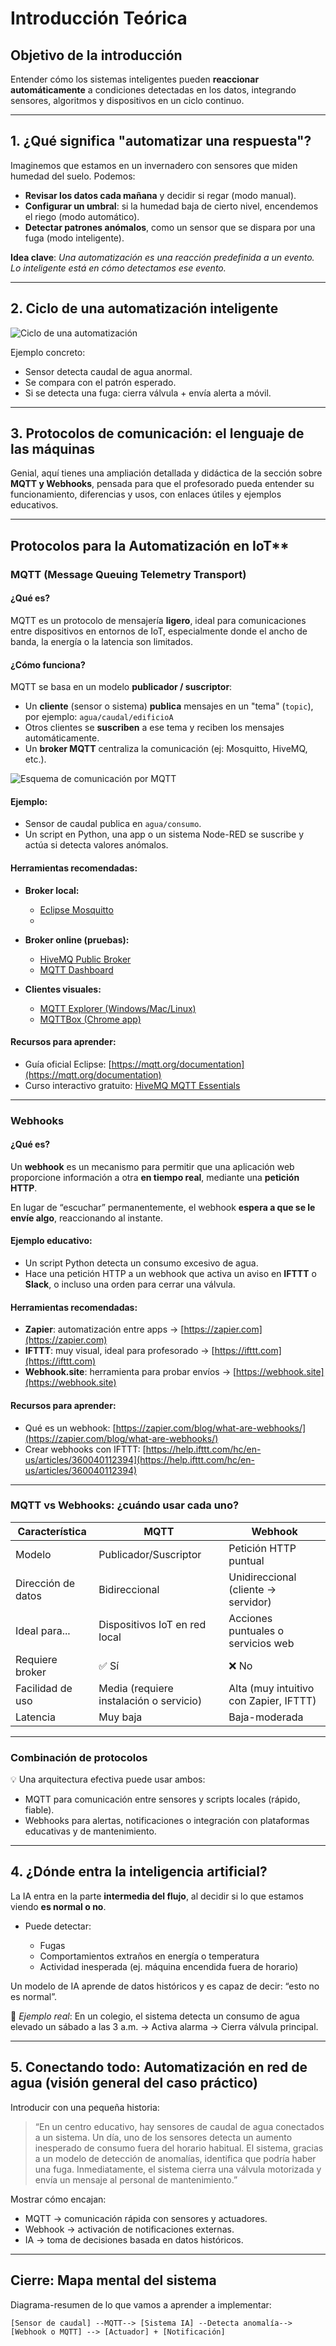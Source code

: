# **Introducción Teórica**

## **Objetivo de la introducción**

Entender cómo los sistemas inteligentes pueden **reaccionar automáticamente** a condiciones detectadas en los datos, integrando sensores, algoritmos y dispositivos en un ciclo continuo.

---

## **1. ¿Qué significa "automatizar una respuesta"?**

Imaginemos que estamos en un invernadero con sensores que miden humedad del suelo. Podemos:

* **Revisar los datos cada mañana** y decidir si regar (modo manual).
* **Configurar un umbral**: si la humedad baja de cierto nivel, encendemos el riego (modo automático).
* **Detectar patrones anómalos**, como un sensor que se dispara por una fuga (modo inteligente).

**Idea clave**: *Una automatización es una reacción predefinida a un evento. Lo inteligente está en cómo detectamos ese evento.*

---

## **2. Ciclo de una automatización inteligente**

![Ciclo de una automatización](img/ciclo-automatizacion.png)

Ejemplo concreto:

* Sensor detecta caudal de agua anormal.
* Se compara con el patrón esperado.
* Si se detecta una fuga: cierra válvula + envía alerta a móvil.

---

## **3. Protocolos de comunicación: el lenguaje de las máquinas**

Genial, aquí tienes una ampliación detallada y didáctica de la sección sobre **MQTT y Webhooks**, pensada para que el profesorado pueda entender su funcionamiento, diferencias y usos, con enlaces útiles y ejemplos educativos.

---

## Protocolos para la Automatización en IoT**

### **MQTT (Message Queuing Telemetry Transport)**

#### ¿Qué es?

MQTT es un protocolo de mensajería **ligero**, ideal para comunicaciones entre dispositivos en entornos de IoT, especialmente donde el ancho de banda, la energía o la latencia son limitados.

#### ¿Cómo funciona?

MQTT se basa en un modelo **publicador / suscriptor**:

* Un **cliente** (sensor o sistema) **publica** mensajes en un "tema" (`topic`), por ejemplo:
  `agua/caudal/edificioA`
* Otros clientes se **suscriben** a ese tema y reciben los mensajes automáticamente.
* Un **broker MQTT** centraliza la comunicación (ej: Mosquitto, HiveMQ, etc.).

![Esquema de comunicación por MQTT](img/diagrama-mqtt.png)

#### Ejemplo:

* Sensor de caudal publica en `agua/consumo`.
* Un script en Python, una app o un sistema Node-RED se suscribe y actúa si detecta valores anómalos.

#### Herramientas recomendadas:

* **Broker local:** 
    
  * [Eclipse Mosquitto](https://mosquitto.org/)
  * 
* **Broker online (pruebas):**

  * [HiveMQ Public Broker](https://www.hivemq.com/public-mqtt-broker/)
  * [MQTT Dashboard](http://www.mqtt-dashboard.com/)
* **Clientes visuales:**

  * [MQTT Explorer (Windows/Mac/Linux)](http://mqtt-explorer.com/)
  * [MQTTBox (Chrome app)](https://workswithweb.com/mqttbox.html)

#### Recursos para aprender:

* Guía oficial Eclipse: [https://mqtt.org/documentation](https://mqtt.org/documentation)
* Curso interactivo gratuito: [HiveMQ MQTT Essentials](https://www.hivemq.com/mqtt-essentials/)

---

### **Webhooks**

#### ¿Qué es?

Un **webhook** es un mecanismo para permitir que una aplicación web proporcione información a otra **en tiempo real**, mediante una **petición HTTP**.

En lugar de “escuchar” permanentemente, el webhook **espera a que se le envíe algo**, reaccionando al instante.

#### Ejemplo educativo:

* Un script Python detecta un consumo excesivo de agua.
* Hace una petición HTTP a un webhook que activa un aviso en **IFTTT** o **Slack**, o incluso una orden para cerrar una válvula.

#### Herramientas recomendadas:

* **Zapier**: automatización entre apps → [https://zapier.com](https://zapier.com)
* **IFTTT**: muy visual, ideal para profesorado → [https://ifttt.com](https://ifttt.com)
* **Webhook.site**: herramienta para probar envíos → [https://webhook.site](https://webhook.site)

#### Recursos para aprender:

* Qué es un webhook: [https://zapier.com/blog/what-are-webhooks/](https://zapier.com/blog/what-are-webhooks/)
* Crear webhooks con IFTTT: [https://help.ifttt.com/hc/en-us/articles/360040112394](https://help.ifttt.com/hc/en-us/articles/360040112394)

---

### **MQTT vs Webhooks: ¿cuándo usar cada uno?**

| Característica     | MQTT                                    | Webhook                                |
| ------------------ | --------------------------------------- | -------------------------------------- |
| Modelo             | Publicador/Suscriptor                   | Petición HTTP puntual                  |
| Dirección de datos | Bidireccional                           | Unidireccional (cliente → servidor)    |
| Ideal para...      | Dispositivos IoT en red local           | Acciones puntuales o servicios web     |
| Requiere broker    | ✅ Sí                                    | ❌ No                                   |
| Facilidad de uso   | Media (requiere instalación o servicio) | Alta (muy intuitivo con Zapier, IFTTT) |
| Latencia           | Muy baja                                | Baja-moderada                          |

---

### Combinación de protocolos

💡 Una arquitectura efectiva puede usar ambos:

* MQTT para comunicación entre sensores y scripts locales (rápido, fiable).
* Webhooks para alertas, notificaciones o integración con plataformas educativas y de mantenimiento.

---

## **4. ¿Dónde entra la inteligencia artificial?**

La IA entra en la parte **intermedia del flujo**, al decidir si lo que estamos viendo **es normal o no**.

* Puede detectar:

  * Fugas
  * Comportamientos extraños en energía o temperatura
  * Actividad inesperada (ej. máquina encendida fuera de horario)

Un modelo de IA aprende de datos históricos y es capaz de decir: “esto no es normal”.

📌 *Ejemplo real*:
En un colegio, el sistema detecta un consumo de agua elevado un sábado a las 3 a.m. → Activa alarma → Cierra válvula principal.

---

## **5. Conectando todo: Automatización en red de agua (visión general del caso práctico)**

Introducir con una pequeña historia:

> “En un centro educativo, hay sensores de caudal de agua conectados a un sistema. Un día, uno de los sensores detecta un aumento inesperado de consumo fuera del horario habitual. El sistema, gracias a un modelo de detección de anomalías, identifica que podría haber una fuga. Inmediatamente, el sistema cierra una válvula motorizada y envía un mensaje al personal de mantenimiento.”

Mostrar cómo encajan:

* MQTT → comunicación rápida con sensores y actuadores.
* Webhook → activación de notificaciones externas.
* IA → toma de decisiones basada en datos históricos.

---

## **Cierre: Mapa mental del sistema**

Diagrama-resumen de lo que vamos a aprender a implementar:

```
[Sensor de caudal] --MQTT--> [Sistema IA] --Detecta anomalía--> [Webhook o MQTT] --> [Actuador] + [Notificación]
```